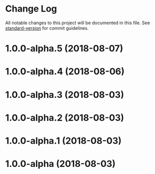 # Change Log

All notable changes to this project will be documented in this file. See [standard-version](https://github.com/conventional-changelog/standard-version) for commit guidelines.

<a name="1.0.0-alpha.5"></a>
# 1.0.0-alpha.5 (2018-08-07)



<a name="1.0.0-alpha.4"></a>
# 1.0.0-alpha.4 (2018-08-06)



<a name="1.0.0-alpha.3"></a>
# 1.0.0-alpha.3 (2018-08-03)



<a name="1.0.0-alpha.2"></a>
# 1.0.0-alpha.2 (2018-08-03)



<a name="1.0.0-alpha.1"></a>
# 1.0.0-alpha.1 (2018-08-03)



<a name="1.0.0-alpha"></a>
# 1.0.0-alpha (2018-08-03)
